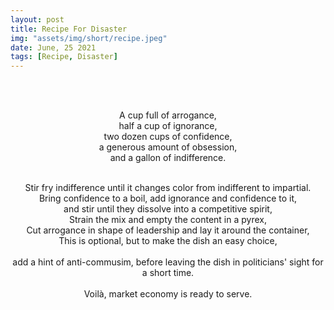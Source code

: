 ```yaml
---
layout: post
title: Recipe For Disaster
img: "assets/img/short/recipe.jpeg"
date: June, 25 2021
tags: [Recipe, Disaster]
---
```

  
<br><br>
<div align="center">

A cup full of arrogance,<br>
half a cup of ignorance,<br>
two dozen cups of confidence,<br>
a generous amount of obsession, <br>
and a gallon of indifference.<br><br>
  
Stir fry indifference until it changes color from indifferent to impartial.<br>
Bring confidence to a boil, add ignorance and confidence to it,<br>
and stir until they dissolve into a competitive spirit,<br>
Strain the mix and empty the content in a pyrex,<br>
Cut arrogance in shape of leadership and lay it around the container,<br>
This is optional, but to make the dish an easy choice, <br>  
add a hint of anti-commusim, before leaving the dish in politicians' sight for a short time.<br>
<br>
Voilà, market economy is ready to serve.<br>
  







</div>
<br><br>
<br><br>
<br><br>
<br><br>
<br><br>
<br><br>
